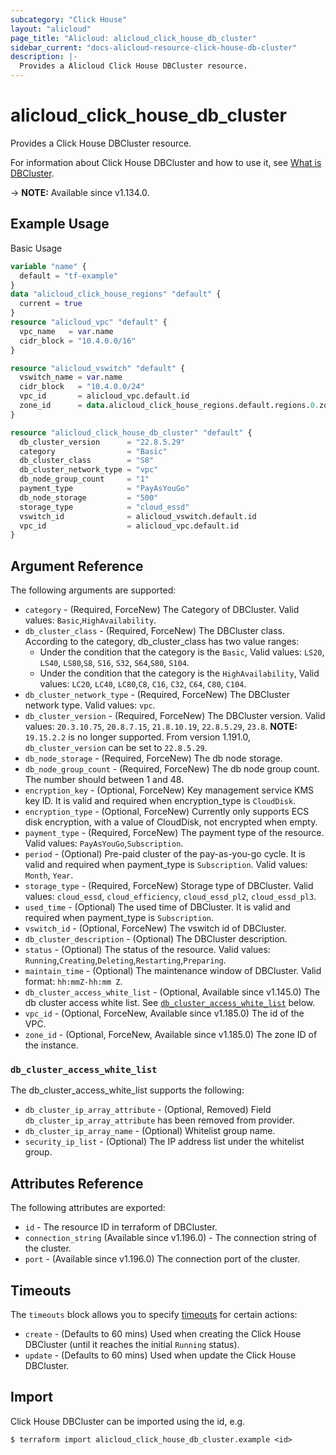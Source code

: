 ```yaml
---
subcategory: "Click House"
layout: "alicloud"
page_title: "Alicloud: alicloud_click_house_db_cluster"
sidebar_current: "docs-alicloud-resource-click-house-db-cluster"
description: |-
  Provides a Alicloud Click House DBCluster resource.
---
```


# alicloud_click_house_db_cluster

Provides a Click House DBCluster resource.

For information about Click House DBCluster and how to use it, see [What is DBCluster](https://www.alibabacloud.com/help/zh/clickhouse/latest/api-clickhouse-2019-11-11-createdbinstance).

-> **NOTE:** Available since v1.134.0.

## Example Usage

Basic Usage

```terraform
variable "name" {
  default = "tf-example"
}
data "alicloud_click_house_regions" "default" {
  current = true
}
resource "alicloud_vpc" "default" {
  vpc_name   = var.name
  cidr_block = "10.4.0.0/16"
}

resource "alicloud_vswitch" "default" {
  vswitch_name = var.name
  cidr_block   = "10.4.0.0/24"
  vpc_id       = alicloud_vpc.default.id
  zone_id      = data.alicloud_click_house_regions.default.regions.0.zone_ids.0.zone_id
}

resource "alicloud_click_house_db_cluster" "default" {
  db_cluster_version      = "22.8.5.29"
  category                = "Basic"
  db_cluster_class        = "S8"
  db_cluster_network_type = "vpc"
  db_node_group_count     = "1"
  payment_type            = "PayAsYouGo"
  db_node_storage         = "500"
  storage_type            = "cloud_essd"
  vswitch_id              = alicloud_vswitch.default.id
  vpc_id                  = alicloud_vpc.default.id
}
```

## Argument Reference

The following arguments are supported:

* `category` - (Required, ForceNew) The Category of DBCluster. Valid values: `Basic`,`HighAvailability`.
* `db_cluster_class` - (Required, ForceNew) The DBCluster class. According to the category, db_cluster_class has two value ranges:
  * Under the condition that the category is the `Basic`, Valid values: `LS20`, `LS40`, `LS80`,`S8`, `S16`, `S32`, `S64`,`S80`, `S104`.
  * Under the condition that the category is the `HighAvailability`, Valid values: `LC20`, `LC40`, `LC80`,`C8`, `C16`, `C32`, `C64`, `C80`, `C104`.
* `db_cluster_network_type` - (Required, ForceNew) The DBCluster network type. Valid values: `vpc`.
* `db_cluster_version` - (Required, ForceNew) The DBCluster version. Valid values: `20.3.10.75`, `20.8.7.15`, `21.8.10.19`, `22.8.5.29`, `23.8`. **NOTE:** `19.15.2.2` is no longer supported. From version 1.191.0, `db_cluster_version` can be set to `22.8.5.29`.
* `db_node_storage` - (Required, ForceNew) The db node storage.
* `db_node_group_count` - (Required, ForceNew) The db node group count. The number should between 1 and 48.
* `encryption_key` - (Optional, ForceNew) Key management service KMS key ID. It is valid and required when encryption_type is `CloudDisk`.
* `encryption_type` - (Optional, ForceNew) Currently only supports ECS disk encryption, with a value of CloudDisk, not encrypted when empty.
* `payment_type` - (Required, ForceNew) The payment type of the resource. Valid values: `PayAsYouGo`,`Subscription`.
* `period` - (Optional) Pre-paid cluster of the pay-as-you-go cycle. It is valid and required when payment_type is `Subscription`. Valid values: `Month`, `Year`.
* `storage_type` - (Required, ForceNew) Storage type of DBCluster. Valid values: `cloud_essd`, `cloud_efficiency`, `cloud_essd_pl2`, `cloud_essd_pl3`.
* `used_time` - (Optional) The used time of DBCluster. It is valid and required when payment_type is `Subscription`.
* `vswitch_id` - (Optional, ForceNew) The vswitch id of DBCluster.
* `db_cluster_description` - (Optional) The DBCluster description.
* `status` - (Optional) The status of the resource. Valid values: `Running`,`Creating`,`Deleting`,`Restarting`,`Preparing`.
* `maintain_time` - (Optional) The maintenance window of DBCluster. Valid format: `hh:mmZ-hh:mm Z`.
* `db_cluster_access_white_list` - (Optional, Available since v1.145.0) The db cluster access white list. See [`db_cluster_access_white_list`](#db_cluster_access_white_list) below.
* `vpc_id` - (Optional, ForceNew, Available since v1.185.0) The id of the VPC.
* `zone_id` - (Optional, ForceNew, Available since v1.185.0) The zone ID of the instance.

### `db_cluster_access_white_list`

The db_cluster_access_white_list supports the following:

* `db_cluster_ip_array_attribute` - (Optional, Removed) Field `db_cluster_ip_array_attribute` has been removed from provider.
* `db_cluster_ip_array_name` - (Optional) Whitelist group name.
* `security_ip_list` - (Optional) The IP address list under the whitelist group.

## Attributes Reference

The following attributes are exported:

* `id` - The resource ID in terraform of DBCluster.
* `connection_string` (Available since v1.196.0) - The connection string of the cluster.
* `port` - (Available since v1.196.0) The connection port of the cluster.

## Timeouts

The `timeouts` block allows you to specify [timeouts](https://www.terraform.io/docs/configuration-0-11/resources.html#timeouts) for certain actions:

* `create` - (Defaults to 60 mins) Used when creating the Click House DBCluster (until it reaches the initial `Running` status).
* `update` - (Defaults to 60 mins) Used when update the Click House DBCluster.

## Import

Click House DBCluster can be imported using the id, e.g.

```shell
$ terraform import alicloud_click_house_db_cluster.example <id>
```